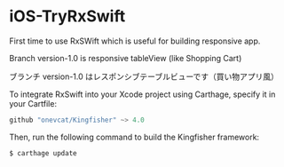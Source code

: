 # iOS-TryRxSwift

First time to use RxSWift which is useful for building responsive app.

Branch version-1.0 is responsive tableView (like Shopping Cart)

ブランチ version-1.0 はレスポンシブテーブルビューです（買い物アプリ風）

To integrate RxSwift into your Xcode project using Carthage, specify it in your Cartfile:
```swift
github "onevcat/Kingfisher" ~> 4.0
```
Then, run the following command to build the Kingfisher framework:
```swift
$ carthage update
```
